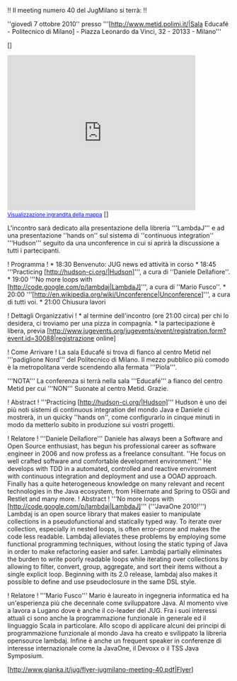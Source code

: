 !! Il meeting numero 40 del JugMilano si terrà: !!

''giovedì 7 ottobre 2010''
presso '''[http://www.metid.polimi.it/|Sala Educafé - Politecnico di Milano] - Piazza Leonardo da Vinci, 32 - 20133 - Milano'''

[<html>]
<iframe width="425" height="350" frameborder="0" scrolling="no" marginheight="0" marginwidth="0" src="http://maps.google.it/maps?f=q&source=s_q&hl=it&geocode=&q=Piazza+Leonardo+da+Vinci,+32+-+20133+-+Milano&sll=45.658795,8.793975&sspn=0.007619,0.015171&ie=UTF8&hq=&hnear=Piazza+Leonardo+da+Vinci,+32,+20133+Milano,+Lombardia&ll=45.477515,9.226761&spn=0.007703,0.015171&z=14&output=embed"></iframe><br /><small><a href="http://maps.google.it/maps?f=q&source=embed&hl=it&geocode=&q=Piazza+Leonardo+da+Vinci,+32+-+20133+-+Milano&sll=45.658795,8.793975&sspn=0.007619,0.015171&ie=UTF8&hq=&hnear=Piazza+Leonardo+da+Vinci,+32,+20133+Milano,+Lombardia&ll=45.477515,9.226761&spn=0.007703,0.015171&z=14" style="color:#0000FF;text-align:left">Visualizzazione ingrandita della mappa</a></small>
[</html>]

L'incontro sarà dedicato alla presentazione della libreria '''LambdaJ''' e ad una presentazione ''hands on'' sul sistema di ''continuous integration'' '''Hudson''' seguito da una unconference in cui si aprirà la discussione a tutti i partecipanti.

! Programma !
	*  18:30	Benvenuto: JUG news ed attività in corso
	*  18:45	'''Practicing [http://hudson-ci.org/|Hudson]''', a cura di ''Daniele Dellafiore''.
	*  19:00	'''No more loops with [http://code.google.com/p/lambdaj|LambdaJ]''', a cura di ''Mario Fusco''.
	*  20:00	'''[http://en.wikipedia.org/wiki/Unconference|Unconference]''', a cura di tutti voi.
	*  21:00	Chiusura lavori

! Dettagli Organizzativi !
	* al termine dell'incontro (ore 21:00 circa) per chi lo desidera, ci troviamo per una pizza in compagnia.
	* la partecipazione è libera, previa [http://www.jugevents.org/jugevents/event/registration.form?event.id=30088|registrazione online]

! Come Arrivare !
La sala Educafé si trova di fianco al centro Metid nel  '''padiglione Nord''' del Politecnico di Milano. Il mezzo pubblico più comodo è la metropolitana verde scendendo alla fermata '''Piola'''.

'''NOTA''' La conferenza si terrà nella sala '''Educafé''' a fianco del centro Metid per cui '''NON''' Suonate al centro Metid. Grazie.

! Abstract !
'''Practicing [http://hudson-ci.org/|Hudson]'''
Hudson è uno dei più noti sistemi di continuous integration del mondo Java e Daniele ci mostrerà, in un quicky ''hands on'', come configurarlo in cinque minuti in modo da metterlo subito in produzione sui vostri progetti. 

! Relatore !
'''Daniele Dellafiore''' 
Daniele has always been a Software and Open Source enthusiast, has begun his professional career as software engineer in 2006 and now profess as a freelance consultant.
''He focus on well crafted software and comfortable development environment.''
He develops with TDD in a automated, controlled and reactive environment with continuous integration and deployment and use a OOAD approach. 
Finally has a quite heterogeneous knowledge on many relevant and recent technologies in the Java ecosystem, from Hibernate and Spring to OSGi and Restlet and many more.
! Abstract !
'''No more loops with [http://code.google.com/p/lambdaj|LambdaJ]''' ('''JavaOne 2010!''')
Lambdaj is an open source library that makes easier to manipulate collections in a pseudofunctional and statically typed way. To iterate over collection, especially in nested loops, is often error-prone and makes the code less readable. Lambdaj alleviates these problems by employing some functional programming techniques, without losing the static typing of Java in order to make refactoring easier and safer. Lambdaj partially eliminates the burden to write poorly readable loops while iterating over collections by allowing to filter, convert, group, aggregate, and sort their items without a single explicit loop. Beginning with its 2.0 release, lambdaj also makes it possible to define and use pseudoclosure in the same DSL style.

! Relatore !
'''Mario Fusco''' 
Mario è laureato in ingegneria informatica ed ha un'esperienza più che decennale come sviluppatore Java. Al momento vive a lavora a Lugano dove è anche il co-leader del JUG. Fra i suoi interessi attuali ci sono anche la programmazione funzionale in generale ed il linguaggio Scala in particolare. Allo scopo di applicare alcuni dei principi di programmazione funzionale al mondo Java ha creato e svilippato la libreria opensource lambdaj. Infine è anche un frequent speaker in conferenze di interesse internazionale come la JavaOne, il Devoxx o il TSS Java Symposium.

[http://www.gianka.it/jug/flyer-jugmilano-meeting-40.pdf|Flyer]
